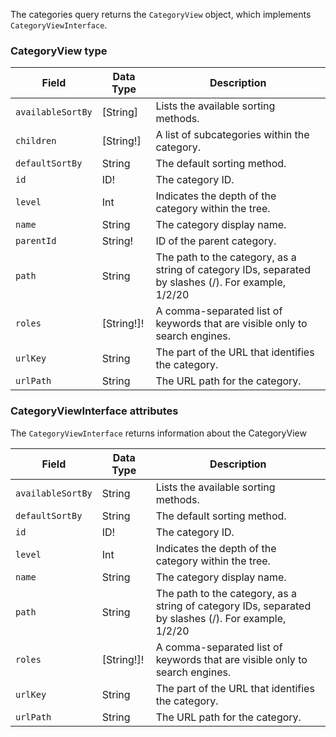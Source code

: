 The categories query returns the `CategoryView` object, which implements `CategoryViewInterface`.

### CategoryView type

Field | Data Type | Description
--- | --- | ---
`availableSortBy` | [String] | Lists the available sorting methods.
`children` | [String!] | A list of subcategories within the category.
`defaultSortBy` | String | The default sorting method.
`id` | ID! | The category ID.
`level` | Int | Indicates the depth of the category within the tree.
`name` | String | The category display name.
`parentId` | String! | ID of the parent category.
`path` | String | The path to the category, as a string of category IDs, separated by slashes (/). For example, 1/2/20
`roles` | [String!]! | A comma-separated list of keywords that are visible only to search engines.
`urlKey` | String | The part of the URL that identifies the category.
`urlPath` | String | The URL path for the category.

### CategoryViewInterface attributes

The `CategoryViewInterface`  returns information about the CategoryView

Field | Data Type | Description
--- | --- | ---
`availableSortBy` | String | Lists the available sorting methods.
`defaultSortBy` | String | The default sorting method.
`id` | ID! | The category ID.
`level` | Int | Indicates the depth of the category within the tree.
`name` | String | The category display name.
`path` | String | The path to the category, as a string of category IDs, separated by slashes (/). For example, 1/2/20
`roles` | [String!]! | A comma-separated list of keywords that are visible only to search engines.
`urlKey` | String | The part of the URL that identifies the category.
`urlPath` | String | The URL path for the category.
